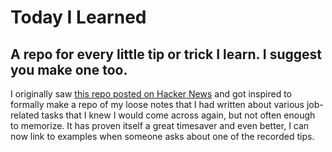 # Today I Learned
## A repo for every little tip or trick I learn. I suggest you make one too.

I originally saw [this repo posted on Hacker News](https://news.ycombinator.com/item?id=11068902) and got inspired to formally make a repo of my loose notes that I had written about various job-related tasks that I knew I would come across again, but not often enough to memorize. It has proven itself a great timesaver and even better, I can now link to examples when someone asks about one of the recorded tips.

